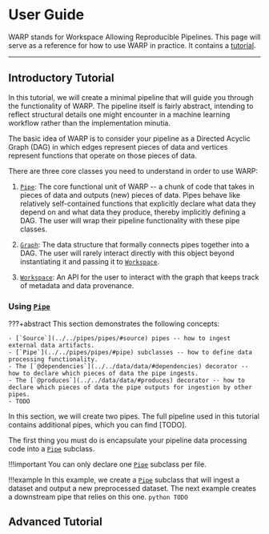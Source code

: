 # User Guide

WARP stands for Workspace Allowing Reproducible Pipelines.
This page will serve as a reference for how to use WARP in practice.
It contains a [tutorial](./#full-tutorial).

---

## Introductory Tutorial

In this tutorial, we will create a minimal pipeline that will guide you through the functionality of WARP.
The pipeline itself is fairly abstract, intending to reflect structural details one might encounter in a machine learning workflow rather than the implementation minutia.

The basic idea of WARP is to consider your pipeline as a Directed Acyclic Graph (DAG) in which edges represent pieces of data and vertices represent functions that operate on those pieces of data.

There are three core classes you need to understand in order to use WARP:

1. [`Pipe`](../../pipes/pipes/#pipe): The core functional unit of WARP -- a chunk of code that takes in pieces of data and outputs (new) pieces of data. 
    Pipes behave like relatively self-contained functions that explicitly declare what data they depend on and what data they produce, thereby implicitly defining a DAG.
    The user will wrap their pipeline functionality with these pipe classes.

2. [`Graph`](../../graph/graph/#graph): The data structure that formally connects pipes together into a DAG.
    The user will rarely interact directly with this object beyond instantiating it and passing it to [`Workspace`](../../workspace/workspace/#workspace).

3. [`Workspace`](../../workspace/workspace/#workspace): An API for the user to interact with the graph that keeps track of metadata and data provenance.

### Using [`Pipe`](../../pipes/pipes/#pipe)

???+abstract
    This section demonstrates the following concepts:
    
    - [`Source`](../../pipes/pipes/#source) pipes -- how to ingest external data artifacts.
    - [`Pipe`](../../pipes/pipes/#pipe) subclasses -- how to define data processing functionality.
    - The [`@dependencies`](../../data/data/#dependencies) decorator -- how to declare which pieces of data the pipe ingests.
    - The [`@produces`](../../data/data/#produces) decorator -- how to declare which pieces of data the pipe outputs for ingestion by other pipes.
    - TODO

In this section, we will create two pipes.
The full pipeline used in this tutorial contains additional pipes, which you can find [TODO].

The first thing you must do is encapsulate your pipeline data processing code into a [`Pipe`](../../pipes/pipes/#pipe) subclass.

!!!important
    You can only declare one [`Pipe`](../../pipes/pipes/#pipe) subclass per file.

!!!example
    In this example, we create a [`Pipe`](../../pipes/pipes/#pipe) subclass that will ingest a dataset and output a new preprocessed dataset.
    The next example creates a downstream pipe that relies on this one.
    ```python
    TODO
    ```


## Advanced Tutorial
